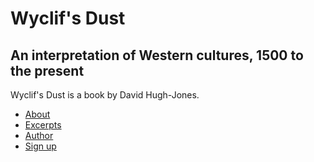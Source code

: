 
# Wyclif's Dust
## An interpretation of Western cultures, 1500 to the present

Wyclif's Dust is a book by David Hugh-Jones.

* [About](about.md)
* [Excerpts](excerpts.md)
* [Author](author.md)
* [Sign up](signup.md)

